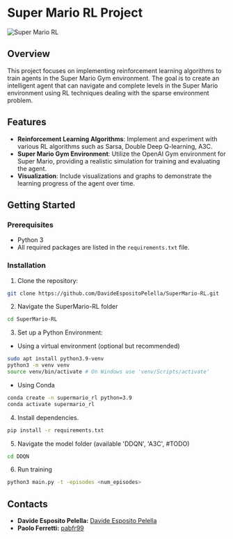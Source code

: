 # Super Mario RL Project

![Super Mario RL](images/mario.gif)

## Overview

This project focuses on implementing reinforcement learning algorithms to train agents in the Super Mario Gym environment. The goal is to create an intelligent agent that can navigate and complete levels in the Super Mario environment using RL techniques dealing with the sparse environment problem.

## Features

- **Reinforcement Learning Algorithms**: Implement and experiment with various RL algorithms such as Sarsa, Double Deep Q-learning, A3C.
- **Super Mario Gym Environment**: Utilize the OpenAI Gym environment for Super Mario, providing a realistic simulation for training and evaluating the agent.
- **Visualization**: Include visualizations and graphs to demonstrate the learning progress of the agent over time.

## Getting Started

### Prerequisites

- Python 3
- All required packages are listed in the `requirements.txt` file.

### Installation

1. Clone the repository:
```bash
git clone https://github.com/DavideEspositoPelella/SuperMario-RL.git
```
2. Navigate the SuperMario-RL folder
```bash
cd SuperMario-RL
```
3. Set up a Python Environment:

- Using a virtual environment (optional but recommended)
```bash
sudo apt install python3.9-venv
python3 -m venv venv
source venv/bin/activate # On Windows use 'venv/Scripts/activate' 
```
- Using Conda 
```bash
conda create -n supermario_rl python=3.9
conda activate supermario_rl
```
4. Install dependencies.
```bash
pip install -r requirements.txt
```
5. Navigate the model folder (available 'DDQN', 'A3C', #TODO)
```bash
cd DDQN
```
6. Run training
```bash
python3 main.py -t -episodes <num_episodes>
```

## Contacts

- **Davide Esposito Pelella:** [Davide Esposito Pelella](https://github.com/DavideEspositoPelella)
- **Paolo Ferretti:** [pabfr99](https://github.com/pabfr99)
